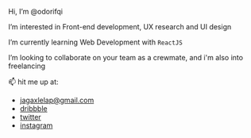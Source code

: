 Hi, I’m @odorifqi

I’m interested in Front-end development, UX research and UI design

I’m currently learning Web Development with `ReactJS`

I’m looking to collaborate on your team as a crewmate, and i'm also into freelancing

📫 hit me up at:
  - jagaxlelap@gmail.com
  - <a href="https://www.dribbble.com/odorifqi" target="_blank">dribbble<a/>  
  - <a href="https://www.twitter.com/odorifqi" target="_blank">twitter<a/>
  - <a href="https://www.instagram.com/odorifqi" target="_blank">instagram<a/>
  
<!---
odorifqi/odorifqi is a ✨ special ✨ repository because its `README.md` (this file) appears on your GitHub profile.
You can click the Preview link to take a look at your changes.
--->
